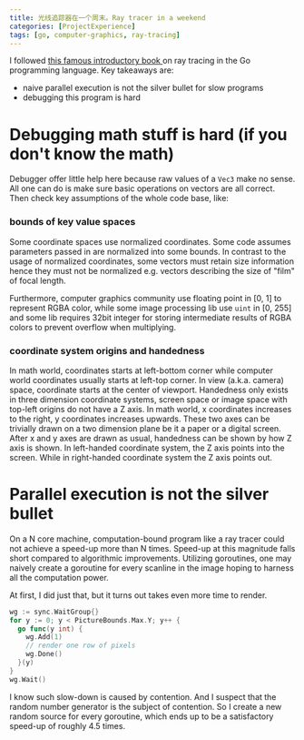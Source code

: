 ```yaml
---
title: 光线追踪器在一个周末。Ray tracer in a weekend
categories: [ProjectExperience]
tags: [go, computer-graphics, ray-tracing]
---
```


I followed
[this famous introductory book ](https://raytracing.github.io/books/RayTracingInOneWeekend.html)
on ray tracing in the Go programming language. Key takeaways are:

- naive parallel execution is not the silver bullet for slow programs
- debugging this program is hard

# Debugging math stuff is hard (if you don't know the math)

Debugger offer little help here because raw values of a `Vec3` make no sense.
All one can do is make sure basic operations on vectors are all correct. Then check key assumptions
of the whole code base, like:

### bounds of key value spaces

Some coordinate spaces use normalized coordinates. Some code assumes parameters passed in are normalized
into some bounds. In contrast to the usage of normalized coordinates, some vectors must retain size information
hence they must not be normalized e.g. vectors describing the size of "film" of focal length.

Furthermore, computer graphics community use floating point in [0, 1] to represent RGBA color,
while some image processing lib use `uint` in [0, 255] and some lib requires 32bit integer for storing
intermediate results of RGBA colors to prevent overflow when multiplying.

### coordinate system origins and handedness

In math world, coordinates starts at left-bottom corner while computer world coordinates usually
starts at left-top corner. In view (a.k.a. camera) space, coordinate starts at the center of viewport.
Handedness only exists in three dimension coordinate systems, screen space or image space with
top-left origins do not have a Z axis.
In math world, x coordinates increases to the right, y coordinates increases upwards. These two axes
can be trivially drawn on a two dimension plane be it a paper or a digital screen.
After x and y axes are drawn as usual, handedness can be shown by how Z axis is shown.
In left-handed coordinate system, the Z axis points into the screen. While in right-handed coordinate system
the Z axis points out.

# Parallel execution is not the silver bullet

On a N core machine, computation-bound program like a ray tracer could not achieve a speed-up more than
N times. Speed-up at this magnitude falls short compared to algorithmic improvements.
Utilizing goroutines, one may naively create a goroutine for every scanline in the image hoping to
harness all the computation power.

At first, I did just that, but it turns out takes even more time to render.

```go
wg := sync.WaitGroup{}
for y := 0; y < PictureBounds.Max.Y; y++ {
  go func(y int) {
    wg.Add(1)
    // render one row of pixels
    wg.Done()
  }(y)
}
wg.Wait()
```

I know such slow-down is caused by contention. And I suspect that the random number generator
is the subject of contention. So I create a new random source for every goroutine, which ends up
to be a satisfactory speed-up of roughly 4.5 times.
